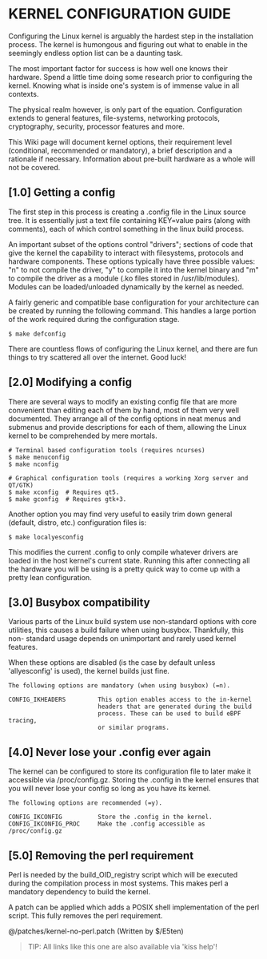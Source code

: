 KERNEL CONFIGURATION GUIDE
==========================

Configuring the Linux kernel is arguably the hardest step in the installation
process. The kernel is humongous and figuring out what to enable in the
seemingly endless option list can be a daunting task.

The most important factor for success is how well one knows their hardware.
Spend a little time doing some research prior to configuring the kernel. Knowing
what is inside one's system is of immense value in all contexts.

The physical realm however, is only part of the equation. Configuration extends
to general features, file-systems, networking protocols, cryptography, security,
processor features and more.

This Wiki page will document kernel options, their requirement level
(conditional, recommended or mandatory), a brief description and a rationale if
necessary. Information about pre-built hardware as a whole will not be covered.

[1.0] Getting a config
----------------------

The first step in this process is creating a .config file in the Linux source
tree. It is essentially just a text file containing KEY=value pairs (along with
comments), each of which control something in the linux build process.

An important subset of the options control "drivers"; sections of code that give
the kernel the capability to interact with filesystems, protocols and hardware
components. These options typically have three possible values: "n" to not
compile the driver, "y" to compile it into the kernel binary and "m" to compile
the driver as a module (.ko files stored in /usr/lib/modules). Modules can be
loaded/unloaded dynamically by the kernel as needed.

A fairly generic and compatible base configuration for your architecture can be
created by running the following command. This handles a large portion of the
work required during the configuration stage.

    $ make defconfig

There are countless flows of configuring the Linux kernel, and there are fun
things to try scattered all over the internet. Good luck!

[2.0] Modifying a config
------------------------

There are several ways to modify an existing config file that are more
convenient than editing each of them by hand, most of them very well
documented. They arrange all of the config options in neat menus and submenus
and provide descriptions for each of them, allowing the Linux kernel to be
comprehended by mere mortals.

    # Terminal based configuration tools (requires ncurses)
    $ make menuconfig
    $ make nconfig

    # Graphical configuration tools (requires a working Xorg server and QT/GTK)
    $ make xconfig  # Requires qt5.
    $ make gconfig  # Requires gtk+3. 

Another option you may find very useful to easily trim down general (default,
distro, etc.) configuration files is:

    $ make localyesconfig

This modifies the current .config to only compile whatever drivers are loaded in
the host kernel's current state. Running this after connecting all the hardware
you will be using is a pretty quick way to come up with a pretty lean
configuration.

[3.0] Busybox compatibility
---------------------------

Various parts of the Linux build system use non-standard options with core
utilities, this causes a build failure when using busybox. Thankfully, this non-
standard usage depends on unimportant and rarely used kernel features.

When these options are disabled (is the case by default unless 'allyesconfig' is
used), the kernel builds just fine.

    The following options are mandatory (when using busybox) (=n).
    
    CONFIG_IKHEADERS         This option enables access to the in-kernel
                             headers that are generated during the build
                             process. These can be used to build eBPF tracing,
                             or similar programs.

[4.0] Never lose your .config ever again
----------------------------------------

The kernel can be configured to store its configuration file to later make it
accessible via /proc/config.gz. Storing the .config in the kernel ensures that
you will never lose your config so long as you have its kernel.

    The following options are recommended (=y).
    
    CONFIG_IKCONFIG          Store the .config in the kernel.
    CONFIG_IKCONFIG_PROC     Make the .config accessible as /proc/config.gz

[5.0] Removing the perl requirement
-----------------------------------

Perl is needed by the build_OID_registry script which will be executed during
the compilation process in most systems. This makes perl a mandatory dependency
to build the kernel.

A patch can be applied which adds a POSIX shell implementation of the perl
script. This fully removes the perl requirement.

@/patches/kernel-no-perl.patch  (Written by $/E5ten)

> TIP: All links like this one are also available via 'kiss help'!
